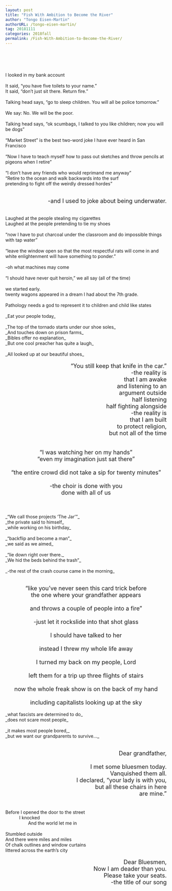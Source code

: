 ```yaml
---
layout: post
title: "Fish With Ambition to Become the River"
author: "Tongo Eisen-Martin"
authorURL: /tongo-eisen-martin/
tag: 20181111
categories: 2018fall
permalink: /Fish-With-Ambition-to-Become-the-River/
---
```


<br><br>
<br><br>
I looked in my bank account
<br>
<br>
It said, “you have five toilets to your name.”
<br>
It said, “don’t just sit there. Return fire.”
<br>
<br>
Talking head says, “go to sleep children. You will all be police tomorrow.”
<br>
<br>
We say: No. We will be the poor.
<br>
<br>
Talking head says, “ok scumbags, I talked to you like children; now you will be dogs”
<br>
<br>
“Market Street” is the best two-word joke I have ever heard in San Francisco
<br>
<br>
“Now I have to teach myself how to pass out sketches and throw pencils at pigeons when I retire”
<br><br>
“I don’t have any friends who would reprimand me anyway”
<br>
“Retire to the ocean and walk backwards into the surf<br>pretending to fight off the weirdly dressed hordes”
 <br>
 <br>
<p style="text-align:right; font-size:18px;"> -and I used to joke about being underwater.</p>

<br>
Laughed at the people stealing my cigarettes
<br>
Laughed at the people pretending to tie my shoes
<br>
<br>
“now I have to put charcoal under the classroom and do impossible things with tap water”
<br>
<br>
“leave the window open so that the most respectful rats will come in and white enlightenment will have something to ponder.”
<br>
<br>
-oh what machines may come
<br>
<br>
“I should have never quit heroin,” we all say (all of the time)
<br>
<br>
we started early.
<br>
twenty wagons appeared in a dream I had about the 7th grade.
<br>
<br>
Pathology needs a god to represent it to children and child like states
<br>
<br>
_Eat your people today_
<br>
<br>
_The top of the tornado starts under our shoe soles_
<br>
_And touches down on prison farms_
<br>
_Bibles offer no explanation_
<br>
_But one cool preacher has quite a laugh_
<br>
<br>
_All looked up at our beautiful shoes_

<p style="text-align:right; font-size:18px;">
“You still keep that knife in the car.”
<br>
-the reality is
<br>
that I am awake
<br>
and listening to an
<br>
argument outside
<br>
half listening
<br>
half fighting alongside
<br>
-the reality is
<br>
that I am built
<br>
to protect religion,
<br>
but not all of the time
<br>
<br>
</p>

<p style="text-align:center; font-size:18px;">
“I was watching her on my hands”
<br>
“even my imagination just sat there”
<br>
<br>
“the entire crowd did not take a sip for twenty minutes”
<br>
<br>
-the choir is done with you
<br>
done with all of us
<br>
<br>
</p>
<br>
_“We call those projects ‘The Jar’”_
<br>
_the private said to himself_
<br>
_while working on his birthday_
<br>
<br>
_“backflip and become a man”_
<br>
_we said as we aimed_
<br>
<br>
_“lie down right over there._
<br>
_We hid the beds behind the trash”_
<br>
<br>
_-the rest of the crash course came in the morning_
<br>
<br>
<p style="text-align:center; font-size:18px;">
“like you’ve never seen this card trick before
<br>
the one where your grandfather appears
<br>
<br>
and throws a couple of people into a fire”
<br>
<br>
-just let it rockslide into that shot glass
<br>
<br>
I should have talked to her
<br>
<br>
instead I threw my whole life away
<br>
<br>
I turned my back on my people, Lord
<br>
<br>
left them for a trip up three flights of stairs
<br>
<br>
now the whole freak show is on the back of my hand
<br>
<br>
including capitalists looking up at the sky
<br>
</p>
_what fascists are determined to do_
<br>
_does not scare most people_
<br>
<br>
_it makes most people bored,_
<br>
_but we want our grandparents to survive…_
<br>
<br>
<p style="text-align:right; font-size:18px;">
Dear grandfather,
<br>
<br>
I met some bluesmen today.
<br>
Vanquished them all.
<br>
I declared, “your lady is with you,
<br>
but all these chairs in here
<br>
are mine.”
<br>
<br>
</p>
Before I opened the door to the street
<br>
&nbsp;&nbsp;&nbsp;&nbsp;&nbsp;&nbsp;&nbsp;&nbsp;&nbsp;&nbsp;&nbsp;I knocked
<br>
&nbsp;&nbsp;&nbsp;&nbsp;&nbsp;&nbsp;&nbsp;&nbsp;&nbsp;&nbsp;&nbsp;&nbsp;&nbsp;&nbsp;&nbsp;&nbsp;&nbsp;&nbsp;And the world let me in
<br>
<br>
Stumbled outside
<br>
And there were miles and miles
<br>
Of chalk outlines and window curtains
<br>
littered across the earth’s city
<br>

<p style="text-align:right; font-size:18px;">
Dear Bluesmen,
<br>
Now I am deader than you.
<br>
Please take your seats.
<br>
-the title of our song
<br>
</p>
